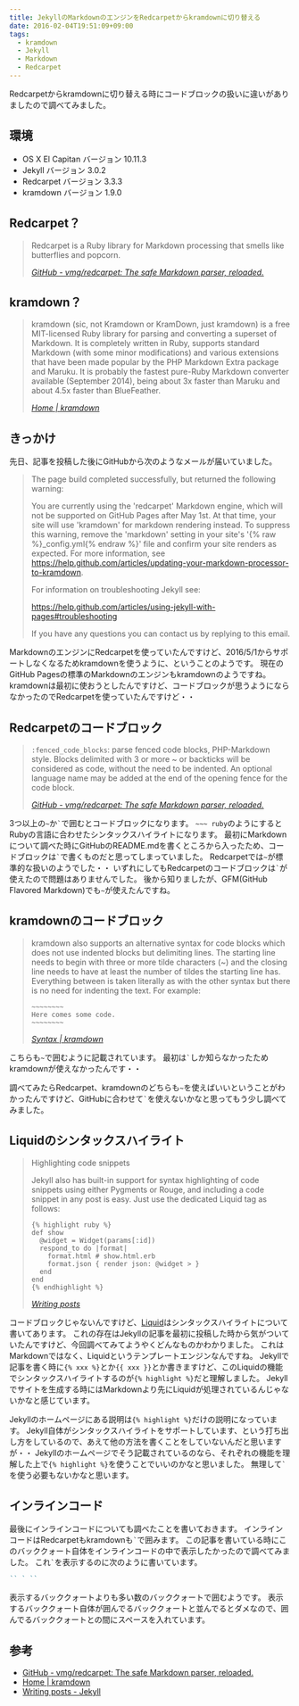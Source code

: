 ```yaml
---
title: JekyllのMarkdownのエンジンをRedcarpetからkramdownに切り替える
date: 2016-02-04T19:51:09+09:00
tags:
  - kramdown
  - Jekyll
  - Markdown
  - Redcarpet
---
```


Redcarpetからkramdownに切り替える時にコードブロックの扱いに違いがありましたので調べてみました。

<!--more-->

## 環境

* OS X El Capitan バージョン 10.11.3
* Jekyll バージョン 3.0.2
* Redcarpet バージョン 3.3.3
* kramdown バージョン 1.9.0

## Redcarpet？

> Redcarpet is a Ruby library for Markdown processing that smells like butterflies and popcorn.
>
> <cite>[GitHub - vmg/redcarpet: The safe Markdown parser, reloaded.](https://github.com/vmg/redcarpet)</cite>

## kramdown？

> kramdown (sic, not Kramdown or KramDown, just kramdown) is a free MIT-licensed Ruby library for parsing and converting a superset of Markdown. It is completely written in Ruby, supports standard Markdown (with some minor modifications) and various extensions that have been made popular by the PHP Markdown Extra package and Maruku.
> It is probably the fastest pure-Ruby Markdown converter available (September 2014), being about 3x faster than Maruku and about 4.5x faster than BlueFeather.
>
> <cite>[Home | kramdown](http://kramdown.gettalong.org)</cite>

## きっかけ

先日、記事を投稿した後にGitHubから次のようなメールが届いていました。

> The page build completed successfully, but returned the following warning:
>
> You are currently using the 'redcarpet' Markdown engine, which will not be supported on GitHub Pages after May 1st. At that time, your site will use 'kramdown' for markdown rendering instead. To suppress this warning, remove the 'markdown' setting in your site's '{% raw %}_config.yml{% endraw %}' file and confirm your site renders as expected. For more information, see https://help.github.com/articles/updating-your-markdown-processor-to-kramdown.
>
> For information on troubleshooting Jekyll see:
>
>  https://help.github.com/articles/using-jekyll-with-pages#troubleshooting
>
> If you have any questions you can contact us by replying to this email.

MarkdownのエンジンにRedcarpetを使っていたんですけど、2016/5/1からサポートしなくなるためkramdownを使うように、ということのようです。
現在のGitHub Pagesの標準のMarkdownのエンジンもkramdownのようですね。
kramdownは最初に使おうとしたんですけど、コードブロックが思うようにならなかったのでRedcarpetを使っていたんですけど・・

## Redcarpetのコードブロック

> `:fenced_code_blocks`: parse fenced code blocks, PHP-Markdown style. Blocks delimited with 3 or more ~ or backticks will be considered as code, without the need to be indented. An optional language name may be added at the end of the opening fence for the code block.
>
> <cite>[GitHub - vmg/redcarpet: The safe Markdown parser, reloaded.](https://github.com/vmg/redcarpet)</cite>

3つ以上の`~`か`` ` ``で囲むとコードブロックになります。
`~~~ ruby`のようにするとRubyの言語に合わせたシンタックスハイライトになります。
最初にMarkdownについて調べた時にGitHubのREADME.mdを書くところから入ったため、コードブロックは`` ` ``で書くものだと思ってしまっていました。
Redcarpetでは`~`が標準的な扱いのようでした・・
いずれにしてもRedcarpetのコードブロックは`` ` ``が使えたので問題はありませんでした。
後から知りましたが、GFM(GitHub Flavored Markdown)でも`~`が使えたんですね。

## kramdownのコードブロック

> kramdown also supports an alternative syntax for code blocks which does not use indented blocks but delimiting lines. The starting line needs to begin with three or more tilde characters (~) and the closing line needs to have at least the number of tildes the starting line has. Everything between is taken literally as with the other syntax but there is no need for indenting the text. For example:
>
>     ~~~~~~~~
>     Here comes some code.
>     ~~~~~~~~
>
> <cite>[Syntax | kramdown](http://kramdown.gettalong.org/syntax.html#fenced-code-blocks)</cite>
>

こちらも`~`で囲むように記載されています。
最初は`` ` ``しか知らなかったためkramdownが使えなかったんです・・

調べてみたらRedcarpet、kramdownのどちらも`~`を使えばいいということがわかったんですけど、GitHubに合わせて`` ` ``を使えないかなと思ってもう少し調べてみました。

## Liquidのシンタックスハイライト

> Highlighting code snippets
>
> Jekyll also has built-in support for syntax highlighting of code snippets using either Pygments or Rouge, and including a code snippet in any post is easy. Just use the dedicated Liquid tag as follows:
>
>     {% highlight ruby %}
>     def show
>       @widget = Widget(params[:id])
>       respond_to do |format|
>         format.html # show.html.erb
>         format.json { render json: @widget > }
>       end
>     end
>     {% endhighlight %}
>
> <cite>[Writing posts](http://jekyllrb.com/docs/posts/#highlighting-code-snippets)</cite>
>

コードブロックじゃないんですけど、[Liquid](http://jekyllrb.com/docs/templates/)はシンタックスハイライトについて書いてあります。
これの存在はJekyllの記事を最初に投稿した時から気がついていたんですけど、今回調べてみてようやくどんなものかわかりました。
これはMarkdownではなく、Liquidというテンプレートエンジンなんですね。
Jekyllで記事を書く時に`{% xxx %}`とか`{{ xxx }}`とか書きますけど、このLiquidの機能でシンタックスハイライトするのが`{% highlight %}`だと理解しました。
Jekyllでサイトを生成する時にはMarkdownより先にLiquidが処理されているんじゃないかなと感じています。

Jekyllのホームページにある説明は`{% highlight %}`だけの説明になっています。
Jekyll自体がシンタックスハイライトをサポートしています、という打ち出し方をしているので、あえて他の方法を書くことをしていないんだと思いますが・・
Jekyllのホームページでそう記載されているのなら、それぞれの機能を理解した上で`{% highlight %}`を使うことでいいのかなと思いました。
無理して`` ` ``を使う必要もないかなと思います。

## インラインコード

最後にインラインコードについても調べたことを書いておきます。
インラインコードはRedcarpetもkramdownも`` ` ``で囲みます。
この記事を書いている時にこのバッククォート自体をインラインコードの中で表示したかったので調べてみました。
これ`` ` ``を表示するのに次のように書いています。

```markdown
`` ` ``
```

表示するバッククォートよりも多い数のバッククォートで囲むようです。
表示するバッククォート自体が囲んでるバッククォートと並んでるとダメなので、囲んでるバッククォートとの間にスペースを入れています。

## 参考

* [GitHub - vmg/redcarpet: The safe Markdown parser, reloaded.](https://github.com/vmg/redcarpet)
* [Home \| kramdown](http://kramdown.gettalong.org)
* [Writing posts - Jekyll](http://jekyllrb.com/docs/posts/#highlighting-code-snippets)
